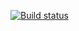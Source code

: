 [![Build status](https://ci.appveyor.com/api/projects/status/1vfql5lchmu8u2po?svg=true)](https://ci.appveyor.com/project/ian25gts/bdd)
